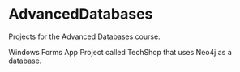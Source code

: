 # AdvancedDatabases
Projects for the Advanced Databases course.

Windows Forms App Project called TechShop that uses Neo4j as a database.

